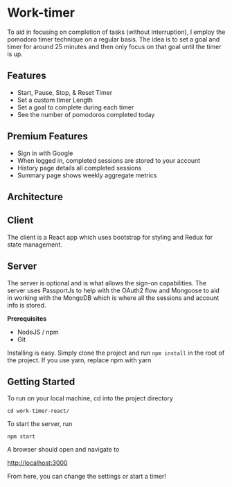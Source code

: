 # Work-timer

To aid in focusing on completion of tasks (without interruption), I employ the pomodoro timer technique on a regular basis. The idea is to set a goal and timer for around 25 minutes and then only focus on that goal until the timer is up.

## Features

-   Start, Pause, Stop, & Reset Timer
-   Set a custom timer Length
-   Set a goal to complete during each timer
-   See the number of pomodoros completed today

## Premium Features

-   Sign in with Google
-   When logged in, completed sessions are stored to your account
-   History page details all completed sessions
-   Summary page shows weekly aggregate metrics

## Architecture

## Client

The client is a React app which uses bootstrap for styling and Redux for state management.

## Server

The server is optional and is what allows the sign-on capabilities. The server uses PassportJs to help with the OAuth2 flow and Mongoose to aid in working with the MongoDB which is where all the sessions and account info is stored.

**Prerequisites**

-   NodeJS / npm
-   Git

Installing is easy. Simply clone the project and run
`npm install` in the root of the project. If you use yarn, replace npm with yarn

## Getting Started

To run on your local machine, cd into the project directory

`cd work-timer-react/`

To start the server, run

`npm start`

A browser should open and navigate to

[http://localhost:3000](http://localhost:3000)

From here, you can change the settings or start a timer!

###
